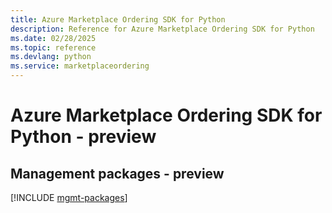 ```yaml
---
title: Azure Marketplace Ordering SDK for Python
description: Reference for Azure Marketplace Ordering SDK for Python
ms.date: 02/28/2025
ms.topic: reference
ms.devlang: python
ms.service: marketplaceordering
---
```

# Azure Marketplace Ordering SDK for Python - preview

## Management packages - preview
[!INCLUDE [mgmt-packages](marketplace-ordering-mgmt-index.md)]